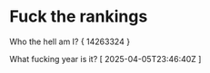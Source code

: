 # Fuck the rankings

Who the hell am I?
{ 14263324 }

What fucking year is it?
[ 2025-04-05T23:46:40Z ]
